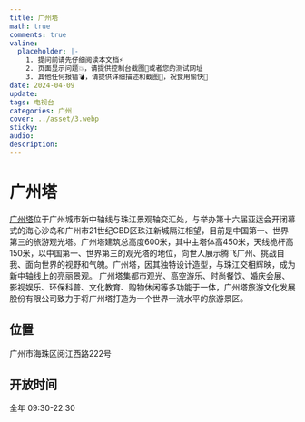 ```yaml
---
title: 广州塔
math: true
comments: true
valine:
  placeholder: |-
    1. 提问前请先仔细阅读本文档⚡
    2. 页面显示问题💥，请提供控制台截图📸或者您的测试网址
    3. 其他任何报错💣，请提供详细描述和截图📸，祝食用愉快💪
date: 2024-04-09
update: 
tags: 电视台
categories: 广州
cover: ../asset/3.webp
sticky:
audio:
description:
---
```

# 广州塔
[广州塔](https://www.cantontower.com/#page1)位于广州城市新中轴线与珠江景观轴交汇处，与举办第十六届亚运会开闭幕式的海心沙岛和广州市21世纪CBD区珠江新城隔江相望，目前是中国第一、世界第三的旅游观光塔。广州塔建筑总高度600米，其中主塔体高450米，天线桅杆高150米，以中国第一、世界第三的观光塔的地位，向世人展示腾飞广州、挑战自我、面向世界的视野和气魄。广州塔，因其独特设计造型，与珠江交相辉映，成为新中轴线上的亮丽景观。
广州塔集都市观光、高空游乐、时尚餐饮、婚庆会展、影视娱乐、环保科普、文化教育、购物休闲等多功能于一体，广州塔旅游文化发展股份有限公司致力于将广州塔打造为一个世界一流水平的旅游景区。
## 位置
广州市海珠区阅江西路222号
## 开放时间
全年 09:30-22:30
